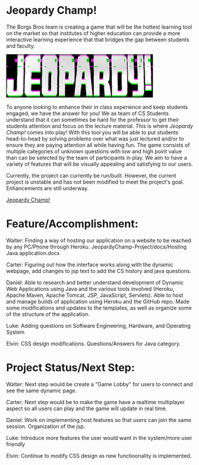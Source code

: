 # Jeopardy Champ! 

The Borgs Bros team is creating a game that will be the hottest learning tool on the market so that institutes of higher education can provide a more interactive learning experience that that bridges the gap between students and faculty.

![Logo](https://github.com/cs3398-borgs-bros/JeopardyChamp-Project/blob/master/download.png)

To anyone looking to enhance their in class experience and keep students engaged, we have the answer for you! We as team of CS Students understand that it can sometimes be hard for the professor to get their students attention and focus on the lecture material. This is where *Jeopardy Champ!* comes into play! With this tool you will be able to put students head-to-head by solving problems over what was just lectured and/or to ensure they are paying attention all while having fun. The game consists of multiple categories of unknown questions with low and high point value than can be selected by the team of participants in play. We aim to have a variety of features that will be visually appealing and satisfying to our users.

Currently, the project can currently be run/built. However, the current project is unstable and has not been modified to meet the project's goal. Enhancements are still underway.

[Jeopardy Champ!](https://jeopardy-champ.herokuapp.com/)

# Feature/Accomplishment:
Walter: Finding a way of hosting our application on a website to be reached by any PC/Phone through Heroku. JeopardyChamp-Project/docs/Hosting Java application.docx

Carter: Figuring out how the interface works along with the dynamic webpage, add changes to jsp text to add the CS history and java
questions. 

Daniel: Able to research and better understand development of Dynamic Web Applications using Java and the various tools involved (Heroku, Apache Maven, Apache Tomcat, JSP, JavaScript, Servlets). Able to host and manage builds of application using Heroku and the GitHub repo. Made some modifications and updates to the templates, as well as organize some of the structure of the application.

Luke: Adding questions on Software Engineering, Hardware, and Operating System

Elvin: CSS design modifications. Questions/Answers for Java category.

# Project Status/Next Step:
Walter: Next step would be create a "Game Lobby" for users to connect and see the same dynamic page.

Carter: Next step would be to make the game have a realtime multiplayer aspect so all users can play and the game will update in real time. 

Daniel: Work on implementing host features so that users can join the same session. Organization of the jsp.

Luke: Introduce more features the user would want in the system/more user friendly

Elvin: Continue to modify CSS design as new functioonality is implemented.


